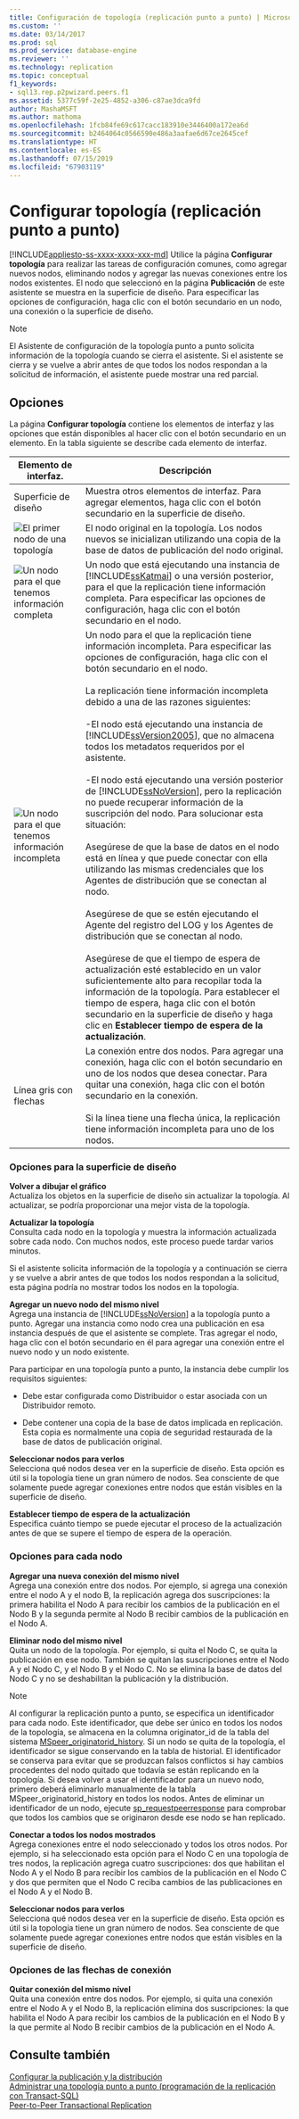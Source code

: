 ```yaml
---
title: Configuración de topología (replicación punto a punto) | Microsoft Docs
ms.custom: ''
ms.date: 03/14/2017
ms.prod: sql
ms.prod_service: database-engine
ms.reviewer: ''
ms.technology: replication
ms.topic: conceptual
f1_keywords:
- sql13.rep.p2pwizard.peers.f1
ms.assetid: 5377c59f-2e25-4852-a306-c87ae3dca9fd
author: MashaMSFT
ms.author: mathoma
ms.openlocfilehash: 1fcb84fe69c617cacc183910e3446400a172ea6d
ms.sourcegitcommit: b2464064c0566590e486a3aafae6d67ce2645cef
ms.translationtype: HT
ms.contentlocale: es-ES
ms.lasthandoff: 07/15/2019
ms.locfileid: "67903119"
---
```

# <a name="configure-topology-peer-to-peer-replication"></a>Configurar topología (replicación punto a punto)
[!INCLUDE[appliesto-ss-xxxx-xxxx-xxx-md](../../includes/appliesto-ss-xxxx-xxxx-xxx-md.md)]
  Utilice la página **Configurar topología** para realizar las tareas de configuración comunes, como agregar nuevos nodos, eliminando nodos y agregar las nuevas conexiones entre los nodos existentes. El nodo que seleccionó en la página **Publicación** de este asistente se muestra en la superficie de diseño. Para especificar las opciones de configuración, haga clic con el botón secundario en un nodo, una conexión o la superficie de diseño.  
  
> [!NOTE]  
>  El Asistente de configuración de la topología punto a punto solicita información de la topología cuando se cierra el asistente. Si el asistente se cierra y se vuelve a abrir antes de que todos los nodos respondan a la solicitud de información, el asistente puede mostrar una red parcial.  
  
## <a name="options"></a>Opciones  
 La página **Configurar topología** contiene los elementos de interfaz y las opciones que están disponibles al hacer clic con el botón secundario en un elemento. En la tabla siguiente se describe cada elemento de interfaz.  
  
|Elemento de interfaz.|Descripción|  
|-----------------------|-----------------|  
|Superficie de diseño|Muestra otros elementos de interfaz. Para agregar elementos, haga clic con el botón secundario en la superficie de diseño.|  
|![El primer nodo de una topología](../../relational-databases/replication/media/p2pwizard-firstnode.gif "El primer nodo de una topología")|El nodo original en la topología. Los nodos nuevos se inicializan utilizando una copia de la base de datos de publicación del nodo original.|  
|![Un nodo para el que tenemos información completa](../../relational-databases/replication/media/p2pwizard-complete.gif "Un nodo para el que tenemos información completa")|Un nodo que está ejecutando una instancia de [!INCLUDE[ssKatmai](../../includes/sskatmai-md.md)] o una versión posterior, para el que la replicación tiene información completa. Para especificar las opciones de configuración, haga clic con el botón secundario en el nodo.|  
|![Un nodo para el que tenemos información incompleta](../../relational-databases/replication/media/p2pwizard-incomplete.gif "Un nodo para el que tenemos información incompleta")|Un nodo para el que la replicación tiene información incompleta. Para especificar las opciones de configuración, haga clic con el botón secundario en el nodo.<br /><br /> La replicación tiene información incompleta debido a una de las razones siguientes:<br /><br /> -El nodo está ejecutando una instancia de [!INCLUDE[ssVersion2005](../../includes/ssversion2005-md.md)], que no almacena todos los metadatos requeridos por el asistente.<br /><br /> -El nodo está ejecutando una versión posterior de [!INCLUDE[ssNoVersion](../../includes/ssnoversion-md.md)], pero la replicación no puede recuperar información de la suscripción del nodo. Para solucionar esta situación:<br /><br /> Asegúrese de que la base de datos en el nodo está en línea y que puede conectar con ella utilizando las mismas credenciales que los Agentes de distribución que se conectan al nodo.<br /><br /> Asegúrese de que se estén ejecutando el Agente del registro del LOG y los Agentes de distribución que se conectan al nodo.<br /><br /> Asegúrese de que el tiempo de espera de actualización esté establecido en un valor suficientemente alto para recopilar toda la información de la topología. Para establecer el tiempo de espera, haga clic con el botón secundario en la superficie de diseño y haga clic en **Establecer tiempo de espera de la actualización**.|  
|Línea gris con flechas|La conexión entre dos nodos. Para agregar una conexión, haga clic con el botón secundario en uno de los nodos que desea conectar. Para quitar una conexión, haga clic con el botón secundario en la conexión.<br /><br /> Si la línea tiene una flecha única, la replicación tiene información incompleta para uno de los nodos.|  
  
### <a name="options-for-the-design-surface"></a>Opciones para la superficie de diseño  
 **Volver a dibujar el gráfico**  
 Actualiza los objetos en la superficie de diseño sin actualizar la topología. Al actualizar, se podría proporcionar una mejor vista de la topología.  
  
 **Actualizar la topología**  
 Consulta cada nodo en la topología y muestra la información actualizada sobre cada nodo. Con muchos nodos, este proceso puede tardar varios minutos.  
  
 Si el asistente solicita información de la topología y a continuación se cierra y se vuelve a abrir antes de que todos los nodos respondan a la solicitud, esta página podría no mostrar todos los nodos en la topología.  
  
 **Agregar un nuevo nodo del mismo nivel**  
 Agrega una instancia de [!INCLUDE[ssNoVersion](../../includes/ssnoversion-md.md)] a la topología punto a punto. Agregar una instancia como nodo crea una publicación en esa instancia después de que el asistente se complete. Tras agregar el nodo, haga clic con el botón secundario en él para agregar una conexión entre el nuevo nodo y un nodo existente.  
  
 Para participar en una topología punto a punto, la instancia debe cumplir los requisitos siguientes:  
  
-   Debe estar configurada como Distribuidor o estar asociada con un Distribuidor remoto.  
  
-   Debe contener una copia de la base de datos implicada en replicación. Esta copia es normalmente una copia de seguridad restaurada de la base de datos de publicación original.  
  
 **Seleccionar nodos para verlos**  
 Selecciona qué nodos desea ver en la superficie de diseño. Esta opción es útil si la topología tiene un gran número de nodos. Sea consciente de que solamente puede agregar conexiones entre nodos que están visibles en la superficie de diseño.  
  
 **Establecer tiempo de espera de la actualización**  
 Especifica cuánto tiempo se puede ejecutar el proceso de la actualización antes de que se supere el tiempo de espera de la operación.  
  
### <a name="options-for-each-node"></a>Opciones para cada nodo  
 **Agregar una nueva conexión del mismo nivel**  
 Agrega una conexión entre dos nodos. Por ejemplo, si agrega una conexión entre el nodo A y el nodo B, la replicación agrega dos suscripciones: la primera habilita el Nodo A para recibir los cambios de la publicación en el Nodo B y la segunda permite al Nodo B recibir cambios de la publicación en el Nodo A.  
  
 **Eliminar nodo del mismo nivel**  
 Quita un nodo de la topología. Por ejemplo, si quita el Nodo C, se quita la publicación en ese nodo. También se quitan las suscripciones entre el Nodo A y el Nodo C, y el Nodo B y el Nodo C. No se elimina la base de datos del Nodo C y no se deshabilitan la publicación y la distribución.  
  
> [!NOTE]  
>  Al configurar la replicación punto a punto, se especifica un identificador para cada nodo. Este identificador, que debe ser único en todos los nodos de la topología, se almacena en la columna originator_id de la tabla del sistema [MSpeer_originatorid_history](../../relational-databases/system-tables/mspeer-originatorid-history-transact-sql.md). Si un nodo se quita de la topología, el identificador se sigue conservando en la tabla de historial. El identificador se conserva para evitar que se produzcan falsos conflictos si hay cambios procedentes del nodo quitado que todavía se están replicando en la topología. Si desea volver a usar el identificador para un nuevo nodo, primero deberá eliminarlo manualmente de la tabla MSpeer_originatorid_history en todos los nodos. Antes de eliminar un identificador de un nodo, ejecute [sp_requestpeerresponse](../../relational-databases/system-stored-procedures/sp-requestpeerresponse-transact-sql.md) para comprobar que todos los cambios que se originaron desde ese nodo se han replicado.  
  
 **Conectar a todos los nodos mostrados**  
 Agrega conexiones entre el nodo seleccionado y todos los otros nodos. Por ejemplo, si ha seleccionado esta opción para el Nodo C en una topología de tres nodos, la replicación agrega cuatro suscripciones: dos que habilitan el Nodo A y el Nodo B para recibir los cambios de la publicación en el Nodo C y dos que permiten que el Nodo C reciba cambios de las publicaciones en el Nodo A y el Nodo B.  
  
 **Seleccionar nodos para verlos**  
 Selecciona qué nodos desea ver en la superficie de diseño. Esta opción es útil si la topología tiene un gran número de nodos. Sea consciente de que solamente puede agregar conexiones entre nodos que están visibles en la superficie de diseño.  
  
### <a name="options-for-the-connection-arrows"></a>Opciones de las flechas de conexión  
 **Quitar conexión del mismo nivel**  
 Quita una conexión entre dos nodos. Por ejemplo, si quita una conexión entre el Nodo A y el Nodo B, la replicación elimina dos suscripciones: la que habilita el Nodo A para recibir los cambios de la publicación en el Nodo B y la que permite al Nodo B recibir cambios de la publicación en el Nodo A.  
  
## <a name="see-also"></a>Consulte también  
 [Configurar la publicación y la distribución](../../relational-databases/replication/configure-publishing-and-distribution.md)   
 [Administrar una topología punto a punto &#40;programación de la replicación con Transact-SQL&#41;](../../relational-databases/replication/administration/administer-a-peer-to-peer-topology-replication-transact-sql-programming.md)   
 [Peer-to-Peer Transactional Replication](../../relational-databases/replication/transactional/peer-to-peer-transactional-replication.md)  
  
  
